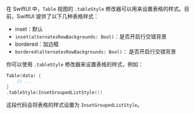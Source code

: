 
在 SwiftUI 中，`Table` 视图的 `.tableStyle` 修改器可以用来设置表格的样式。目前，SwiftUI 提供了以下几种表格样式：

- inset：默认
- `inset(alternatesRowBackgrounds: Bool)`：是否开启行交错背景
- bordered：加边框
- `bordered(alternatesRowBackgrounds: Bool)`： 是否开启行交错背景

你可以使用 `.tableStyle` 修改器来设置表格的样式，例如：

```swift
Table(data) {
    // ...
}
.tableStyle(InsetGroupedListStyle())
```

这段代码会将表格的样式设置为 `InsetGroupedListStyle`。
